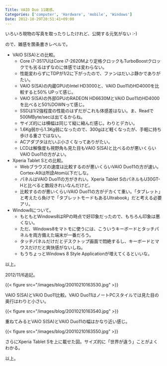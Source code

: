 ```yaml
---
Title: VAIO Duo 11雑感。
Categories: ['computer', 'Hardware', 'mobile', 'Windows']
Date: 2012-10-29T20:51:41+09:00
---
```


いろいろ現物の写真を取ったりしたけれど、公開する元気がない :-)

ので、雑感を箇条書きレベルで。

<!-- more -->

<ul>
	<li>VAIO S(SA)との比較。
<ul>
	<li>Core i7-3517UはCore i7-2620Mより定格クロックもTurboBoostクロックでも劣るはずなのに体感では変わらない。</li>
	<li>性能変わらずにTDPが1/2に下がったので、ファンはだいぶ静かでありがたい。</li>
	<li>VAIO S(SA)の内蔵GPUのIntel HD3000と、VAIO Duo11のHD4000を比較すると50% UPって感じ。</li>
	<li>VAIO S(SA)の外部GPUのRADEON HD6630MとVAIO Duo11のHD4000を比べると50%DOWNって感じ。</li>
	<li>SSDは1/2強程度の性能のはずだがこれも体感差はない。ま、Readで500MByte/secは出てるからね。</li>
	<li>サイズ的には横幅は同じて縦に縮んだ感じ。わりとデカい。</li>
	<li>1.6Kg弱から1.3Kg弱になったので、300gほど軽くなったが、手軽に持ち歩ける重さではない。</li>
	<li>ACアダプタはだいぶ小さくなってありがたい。</li>
	<li>LCDは解像度も視野角も見た目もVAIO S(SA)と比べるのが悪いくらいVAIO Duo11の方がよい。</li>
</ul>
</li>
	<li>Xperia Tablet Sとの比較。
<ul>
	<li>Webブラウズの速度は比較するのが悪いくらいVAIO Duo11の方が速い。Cortex-A9は所詮Atom以下だしな。</li>
	<li>パネルはVAIO Duo11の方がきれい。Xperia Tablet SのパネルもU30GT-Hと比べると数段きれいなんだけど。</li>
	<li>比較するのが悪いくらいVAIO Duo11の方がデカくて重い。「タブレット」と考えたら負けで「タブレットモードもあるUltrabook」だと考える必要アリ。</li>
</ul>
</li>
	<li>Window8について。
<ul>
	<li>もともとWindows8はRPの時点で好印象だったので、もちろん印象は悪くない。</li>
	<li>ただ、Windows8をマトモに使うには、こういうキーボードとタッチパネルを両方備えた端末が一番だろう。</li>
	<li>タッチパネルだけだとデスクトップ画面で悶絶するし、キーボードとマウスだけだと爽快感がないしね。</li>
	<li>もうちょっとWindows 8 Style Applicationが増えてくるといいな。</li>
</ul>
</li>
</ul>
以上。

2012/11/6追記。

{{< figure src="/images/blog/20010210163530.jpg" >}}

VAIO S(SA)とVAIO Duo11比較。VAIO Duo11はノートPCスタイルでは見た目の奥行はわりと小さい。

{{< figure src="/images/blog/20010210163540.jpg" >}}

重ねてみるとVAIO S(SA)とVAIO Duo11の幅はかなり近い感じ。

{{< figure src="/images/blog/20010210163550.jpg" >}}

さらにXperia Tablet Sを上に載せた図。サイズ的に「世界が違う」ことがよくわかる。

以上。
